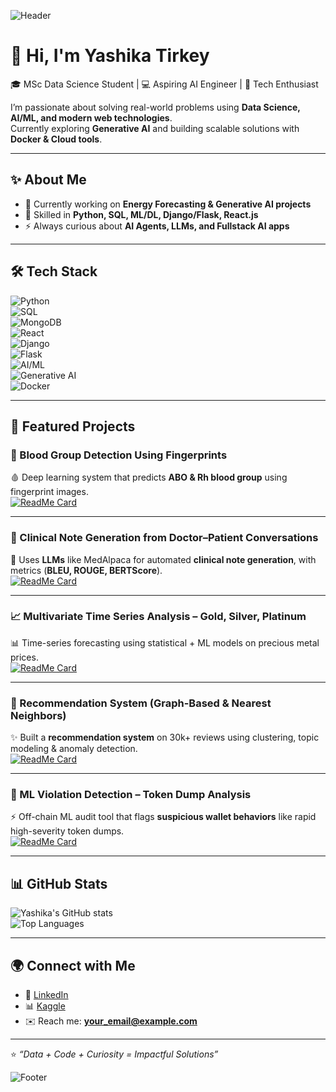 ![Header](https://capsule-render.vercel.app/api?type=waving&color=gradient&height=200&section=header&text=Yashika%20Tirkey&fontSize=40&fontAlignY=35)

# 👋 Hi, I'm Yashika Tirkey  

🎓 MSc Data Science Student | 💻 Aspiring AI Engineer | 🚀 Tech Enthusiast  

I’m passionate about solving real-world problems using **Data Science, AI/ML, and modern web technologies**.  
Currently exploring **Generative AI** and building scalable solutions with **Docker & Cloud tools**.  

---

## ✨ About Me  

- 🌱 Currently working on **Energy Forecasting & Generative AI projects**  
- 🔭 Skilled in **Python, SQL, ML/DL, Django/Flask, React.js**  
- ⚡ Always curious about **AI Agents, LLMs, and Fullstack AI apps**  

---

## 🛠️ Tech Stack  

![Python](https://img.shields.io/badge/Python-3776AB?style=for-the-badge&logo=python&logoColor=white)  
![SQL](https://img.shields.io/badge/SQL-005C84?style=for-the-badge&logo=postgresql&logoColor=white)  
![MongoDB](https://img.shields.io/badge/MongoDB-4EA94B?style=for-the-badge&logo=mongodb&logoColor=white)  
![React](https://img.shields.io/badge/React-20232A?style=for-the-badge&logo=react&logoColor=61DAFB)  
![Django](https://img.shields.io/badge/Django-092E20?style=for-the-badge&logo=django&logoColor=green)  
![Flask](https://img.shields.io/badge/Flask-000000?style=for-the-badge&logo=flask&logoColor=white)  
![AI/ML](https://img.shields.io/badge/Machine%20Learning-FF6F00?style=for-the-badge&logo=tensorflow&logoColor=white)  
![Generative AI](https://img.shields.io/badge/Generative%20AI-000000?style=for-the-badge&logo=openai&logoColor=white)  
![Docker](https://img.shields.io/badge/Docker-2496ED?style=for-the-badge&logo=docker&logoColor=white)  

---

## 🚀 Featured Projects  

### 🔬 Blood Group Detection Using Fingerprints  
🩸 Deep learning system that predicts **ABO & Rh blood group** using fingerprint images.  
[![ReadMe Card](https://github-readme-stats.vercel.app/api/pin/?username=yashikart&repo=Blood-Group-Detection-Using-Fingerprints&theme=radical)](https://github.com/yashikart/Blood-Group-Detection-Using-Fingerprints)  

---

### 📝 Clinical Note Generation from Doctor–Patient Conversations  
🤖 Uses **LLMs** like MedAlpaca for automated **clinical note generation**, with metrics (**BLEU, ROUGE, BERTScore**).  
[![ReadMe Card](https://github-readme-stats.vercel.app/api/pin/?username=yashikart&repo=Clinical-Note-Generation-from-Doctor-Patient-Conversations-using-LLM&theme=radical)](https://github.com/yashikart/Clinical-Note-Generation-from-Doctor-Patient-Conversations-using-LLM)  

---

### 📈 Multivariate Time Series Analysis – Gold, Silver, Platinum  
📊 Time-series forecasting using statistical + ML models on precious metal prices.  
[![ReadMe Card](https://github-readme-stats.vercel.app/api/pin/?username=yashikart&repo=Multivariate-Time-Series-Analysis-Gold-Silver-Platinum&theme=radical)](https://github.com/yashikart/Multivariate-Time-Series-Analysis-Gold-Silver-Platinum)  

---

### 🛒 Recommendation System (Graph-Based & Nearest Neighbors)  
✨ Built a **recommendation system** on 30k+ reviews using clustering, topic modeling & anomaly detection.  
[![ReadMe Card](https://github-readme-stats.vercel.app/api/pin/?username=yashikart&repo=Recommendation-System-GraphBased-AND-NearestNeighbors&theme=radical)](https://github.com/yashikart/Recommendation-System-GraphBased-AND-NearestNeighbors)  

---

### 🔐 ML Violation Detection – Token Dump Analysis  
⚡ Off-chain ML audit tool that flags **suspicious wallet behaviors** like rapid high-severity token dumps.  
[![ReadMe Card](https://github-readme-stats.vercel.app/api/pin/?username=yashikart&repo=ML-Violation-Detection-Rapid-Token-Dump-Analysis&theme=radical)](https://github.com/yashikart/ML-Violation-Detection-Rapid-Token-Dump-Analysis)  

---

## 📊 GitHub Stats  

![Yashika's GitHub stats](https://github-readme-stats.vercel.app/api?username=yashikart&show_icons=true&theme=radical)  
![Top Languages](https://github-readme-stats.vercel.app/api/top-langs/?username=yashikart&layout=compact&theme=radical)  

---

## 🌍 Connect with Me  

- 💼 [LinkedIn](https://www.linkedin.com/in/)  
- 📊 [Kaggle](https://www.kaggle.com/)  
- ✉️ Reach me: **your_email@example.com**  

---

⭐️ *“Data + Code + Curiosity = Impactful Solutions”*  

![Footer](https://capsule-render.vercel.app/api?type=waving&color=gradient&height=100&section=footer)
